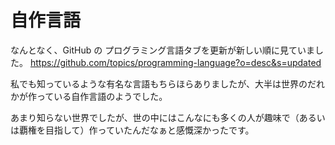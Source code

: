 # 自作言語

なんとなく、GitHub の プログラミング言語タブを更新が新しい順に見ていました。
https://github.com/topics/programming-language?o=desc&s=updated

私でも知っているような有名な言語もちらほらありましたが、大半は世界のだれかが作っている自作言語のようでした。

あまり知らない世界でしたが、世の中にはこんなにも多くの人が趣味で（あるいは覇権を目指して）作っていたんだなぁと感慨深かったです。
